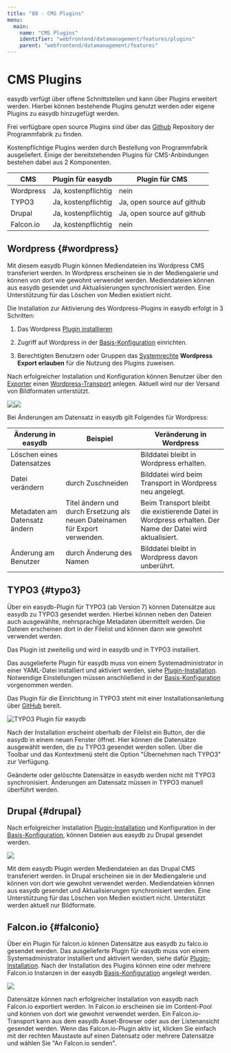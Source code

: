 ```yaml
---
title: "88 - CMS Plugins"
menu:
  main:
    name: "CMS Plugins"
    identifier: "webfrontend/datamanagement/features/plugins"
    parent: "webfrontend/datamanagement/features"
---
```

# CMS Plugins

easydb verfügt über offene Schnittstellen und kann über Plugins erweitert werden. Hierbei können bestehende Plugins genutzt werden oder eigene Plugins zu easydb hinzugefügt werden.

Frei verfügbare open source Plugins sind über das [Github](https://github.com/programmfabrik) Repository der Programmfabrik zu finden. 

Kostenpflichtige Plugins werden durch Bestellung von Programmfabrik ausgeliefert. Einige der bereitstehenden Plugins für CMS-Anbindungen bestehen dabei aus 2 Komponenten. 

|CMS|	Plugin für easydb	| Plugin für CMS|
|---|---|---|
|Wordpress|	Ja, kostenpflichtig	|nein|
|TYPO3|Ja, kostenpflichtig	|Ja, open source auf github|
|Drupal|Ja, kostenpflichtig	|Ja, open source auf github|
|Falcon.io|	Ja, kostenpflichtig	|nein|


## Wordpress {#wordpress}

Mit diesem easydb Plugin können Mediendateien ins Wordpress CMS transferiert werden. In Wordpress erscheinen sie in der Mediengalerie und können von dort wie gewohnt verwendet werden. Mediendateien können aus easydb gesendet und Aktualisierungen synchronisiert werden. Eine Unterstützung für das Löschen von Medien existiert nicht. 

Die Installation zur Aktivierung des Wordpress-Plugins in easydb erfolgt in 3 Schritten:

1. Das Wordpress [Plugin installieren](en/sysadmin/installation/plugin)

2. Zugriff auf Wordpress in der [Basis-Konfiguration](/de/webfrontend/administration/base-config/cms) einrichten.

3. Berechtigten Benutzern oder Gruppen das [Systemrechte](/de/webfrontend/rightsmanagement) **Wordpress Export erlauben** für die Nutzung des Plugins zuweisen.

Nach erfolgreicher Installation und Konfiguration können Benutzer über den [Exporter](../../features/export) einen [Wordpress-Transport](../../features/export) anlegen. Aktuell wird nur der Versand von Bildformaten unterstützt. 

![](wp_transport_de.jpg)![](/assets/wp_transport_de.jpg)

Bei Änderungen am Datensatz in easydb gilt Folgendes für Wordpress:

|Änderung in easydb|Beispiel|Veränderung in Wordpress|
|---|---|---|
|Löschen eines Datensatzes||Bilddatei bleibt in Wordpress erhalten.|
|Datei verändern|durch Zuschneiden|Bilddatei wird beim Transport in Wordpress neu angelegt. |
|Metadaten am Datensatz ändern| Titel ändern und durch Ersetzung als neuen Dateinamen für Export verwenden. | Beim Transport bleibt die existierende Datei in Wordpress erhalten. Der Name der Datei wird aktualisiert.|
|Änderung am Benutzer|durch Änderung des Namen|Bilddatei bleibt in Wordpress davon unberührt.|


## TYPO3 {#typo3}

Über ein easydb-Plugin für TYPO3 (ab Version 7) können Datensätze aus easydb zu TYPO3 gesendet werden. Hierbei können neben den Dateien auch ausgewählte, mehrsprachige Metadaten übermittelt werden. Die Dateien erscheinen dort in der Filelist und können dann wie gewohnt verwendet werden.

Das Plugin ist zweiteilig und wird in easydb und in TYPO3 installiert. 

Das ausgelieferte Plugin für easydb muss von einem Systemadministrator in einer YAML-Datei installiert und aktiviert werden, siehe [Plugin-Installation](en/sysadmin/installation/plugin). Notwendige Einstellungen müssen anschließend in der [Basis-Konfiguration](/de/webfrontend/administration/base-config/cms) vorgenommen werden.

Das Plugin für die Einrichtung in TYPO3 steht mit einer Installationsanleitung über [GitHub](https://github.com/programmfabrik/typo3-easydb-plugin) bereit.

![TYPO3 Plugin für easydb](typo3_easydb_plugin.png)

Nach der Installation erscheint oberhalb der Filelist ein Button, der die easydb in einem neuen Fenster öffnet. Hier können die Datensätze ausgewählt werden, die zu TYPO3 gesendet werden sollen. Über die Toolbar und das Kontextmenü steht die Option "Übernehmen nach TYPO3" zur Verfügung.

Geänderte oder gelöschte Datensätze in easydb werden nicht mit TYPO3 synchronisiert. Änderungen am Datensatz müssen in TYPO3 manuell überführt werden.

## Drupal {#drupal}

Nach erfolgreicher Installation [Plugin-Installation](en/sysadmin/installation/plugin) und Konfiguration in der [Basis-Konfiguration](/de/webfrontend/administration/base-config/cms), können Dateien aus easydb zu Drupal gesendet werden.

![](drupal1_de.jpg)

Mit dem easydb Plugin werden Mediendateien an das Drupal CMS transferiert werden. In Drupal erscheinen sie in der Mediengalerie und können von dort wie gewohnt verwendet werden. Mediendateien können aus easydb gesendet und Aktualisierungen synchronisiert werden. Eine Unterstützung für das Löschen von Medien existiert nicht. Unterstützt werden aktuell nur Bildformate.

## Falcon.io {#falconio}

Über ein Plugin für falcon.io können Datensätze aus easydb zu falco.io gesendet werden. Das ausgelieferte Plugin für easydb muss von einem Systemadministrator installiert und aktiviert werden, siehe dafür [Plugin-Installation](en/sysadmin/installation/plugin). Nach der Installation des Plugins können eine oder mehrere Falcon.io Instanzen in der easydb [Basis-Konfiguration](/de/webfrontend/administration/base-config/cms) angelegt werden.

![](falconio_de.jpg)

Datensätze können nach erfolgreicher Installation von easydb nach Falcon.io exportiert werden. In Falcon.io erscheinen sie im Content-Pool und können von dort wie gewohnt verwendet werden.
Ein Falcon.io-Transport kann aus dem easydb Asset-Browser oder aus der Listenansicht gesendet werden. Wenn das Falcon.io-Plugin aktiv ist, klicken Sie einfach mit der rechten Maustaste auf einen Datensatz oder mehrere Datensätze und wählen Sie "An Falcon.io senden".








